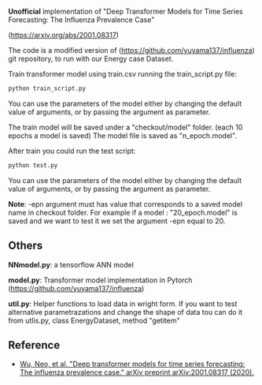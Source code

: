 **Unofficial** implementation of "Deep Transformer Models for Time Series Forecasting: The Influenza Prevalence Case"

(https://arxiv.org/abs/2001.08317)

The code is a modified version of (https://github.com/yuyama137/influenza) git repository, to run with our Energy case Dataset.

Train transformer model using train.csv running the train_script.py file:

```bash
python train_script.py 
```

You can use the parameters of the model either by changing the default value of arguments, or by passing the argument as parameter.

The train model will be saved under a "checkout/model" folder. (each 10 epochs a model is saved)
The model file is saved as "n_epoch.model".

After train you could run the test script:

```bash
python test.py 
```
You can use the parameters of the model either by changing the default value of arguments, or by passing the argument as parameter.

**Note**: -epn argument must has value that corresponds to a saved model name in checkout folder. For example if a model : "20_epoch.model" is saved and we want to test it we set the argument -epn equal to 20. 

## Others

**NNmodel.py**: a tensorflow ANN model

**model.py**: Transformer model implementation in Pytorch  (https://github.com/yuyama137/influenza)

**util.py**: Helper functions to load data in wright form. If you want to test alternative parametrazations and change the shape of data tou can do it from utlis.py, class EnergyDataset, method "getitem"
## Reference

- [Wu, Neo, et al. "Deep transformer models for time series forecasting: The influenza prevalence case." arXiv preprint arXiv:2001.08317 (2020).](https://arxiv.org/abs/2001.08317)
